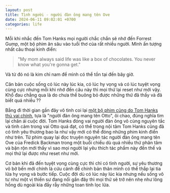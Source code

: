 ```yaml
---
layout: post
title: Tình người - người đàn ông mang tên Ove
date: 2024-06-11 09:02:01 +0700
categories: life
---
```


Mỗi khi nhắc đến Tom Hanks mọi người chắc chắn sẽ nhớ đến Forrest Gump, một bộ phim ăn sâu vào tuổi thơ của rất nhiều người. Mình ấn tượng nhất câu thoại kinh điển:
>"My mom always said life was like a box of chocolates. You never know what you're gonna get."  

Và từ đó nó là kim chỉ nam để mình có thể tồn tại đến bây giờ. 

Căn bản cuộc sống có lúc này lúc kia, có lúc hy vọng và có lúc tuyệt vọng cùng cực nhưng mỗi khi nhớ đến câu này thì mọi thứ lại reset như mới vậy. Khổ đau chẳng qua là do chưa thể buông bỏ được những thứ đã thấy và đã biết quá nhiều ??

Bẵng đi thời gian gần đây vô tình coi lại [một bộ phim cũng do Tom Hanks thủ vai chính](https://znews.vn/tom-hanks-dong-vai-chinh-trong-phim-nguoi-dan-ong-mang-ten-ove-post781946.html), tựa là "người đàn ông mang tên Otto", ôi chao, đúng nghĩa tìm lại chân ái cuộc đời. Tom Hanks đóng vai người đàn ông vô cùng nguyên tắc và tình cảm trong vai Otto quá đạt, có thể trong nội tâm Tom Hanks cũng đã có tình yêu thương bao la như vậy mới có thể đóng những phim kinh điển như trên. Từ phim quay lại đọc truyện nguyên tác người đàn ông mang tên Ove của Fredick Backman trong một buổi chiều dù quá nhiều thứ phân tâm và bận rộn mới thấy vì sao mọi người lại yêu thích tác phẩm này đến thế và mọi thứ lại được như reset như mới.

Cơ bản khi đã đến tuyệt vọng cùng cực thì chỉ có tình người, sự yêu thương vô bờ bến mới chính là cứu cánh để chính bản thân mình có thể thắp lại tia lửa hy vọng và bước tiếp. Cuộc đời dù có lúc này lúc kia nhưng nếu sống vô tư như một vị thiền sư đang nổi gần đây thì mọi thứ sẽ trở nên nhẹ như lông hồng dù ngoài kia đầy rẫy những toan tính lọc lừa.

